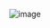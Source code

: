 ![image](https://github.com/companyakis/flutter-step-by-step/assets/77589867/361e8f1b-5e8e-4b77-af87-ce2f70d9d9c3)
